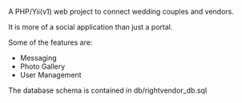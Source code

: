 A PHP/Yii(v1) web project to connect wedding couples and vendors.

It is more of a social application than just a portal.

Some of the features are:

<ul>
<li>Messaging</li>
<li>Photo Gallery</li>
<li>User Management</li>
</ul>

The database schema is contained in db/rightvendor_db.sql
